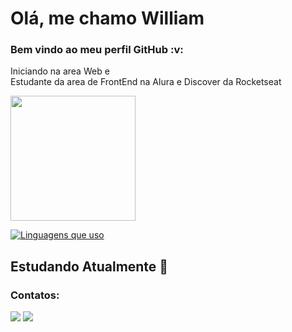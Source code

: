 <h1> Olá, me chamo William</h1>
<h3> Bem vindo ao meu perfil GitHub :v:</h3> 	

Iniciando na area Web e  
Estudante da area de FrontEnd na Alura e Discover da Rocketseat


  <img height="200em" src="https://github-readme-stats.vercel.app/api? username=WillAngelis&title_color=ff1269&icon_color=f5f5f5&bg_color=050505&hide_border=true&locale=pt-   br&text_color=ff1269&include_all_commits=true&hide_rank&count_private=true&show_icons=true"/>
 
[![Linguagens que uso](https://github-readme-stats.vercel.app/api/top-langs/?username=WillAngelis&layout=compact&title_color=ff1269&icon_color=f5f5f5&bg_color=050505&hide_border=true&locale=pt-br&text_color=ff1269)](https://github.com/WillAngelis/)

## Estudando Atualmente 📖



### Contatos:

<div>
<a href = "mailto:contato@willangelis"><img src="https://img.shields.io/badge/Gmail-D14836?style=for-the-badge&logo=gmail&logoColor=white" target="_blank"></a>
<a href="https://www.linkedin.com/in/willangelis/" target="_blank"><img src="https://img.shields.io/badge/-LinkedIn-%230077B5?style=for-the-badge&logo=linkedin&logoColor=white" target="_blank"></a>   
</div>
